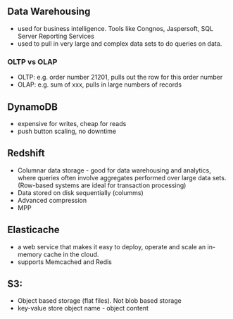 ## Data Warehousing
- used for business intelligence. Tools like Congnos, Jaspersoft, SQL Server Reporting Services
- used to pull in very large and complex data sets to do queries on data.

### OLTP vs OLAP
- OLTP: e.g. order number 21201, pulls out the row for this order number
- OLAP: e.g. sum of xxx, pulls in large numbers of records

## DynamoDB
- expensive for writes, cheap for reads
- push button scaling, no downtime

## Redshift
- Columnar data storage -  good for data warehousing and analytics, where queries often involve aggregates performed over large data sets. (Row-based systems are ideal for transaction processing)
- Data stored on disk sequentially (columms)
- Advanced compression
- MPP

## Elasticache
- a web service that makes it easy to deploy, operate and scale an in-memory cache in the cloud.
- supports Memcached and Redis

## S3:
- Object based storage (flat files). Not blob based storage
- key-value store  object name - object content